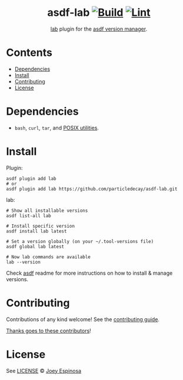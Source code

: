 <div align="center">

# asdf-lab [![Build](https://github.com/particledecay/asdf-lab/actions/workflows/build.yml/badge.svg)](https://github.com/particledecay/asdf-lab/actions/workflows/build.yml) [![Lint](https://github.com/particledecay/asdf-lab/actions/workflows/lint.yml/badge.svg)](https://github.com/particledecay/asdf-lab/actions/workflows/lint.yml)

[lab](https://github.com/zaquestion/lab) plugin for the [asdf version manager](https://asdf-vm.com).

</div>

# Contents

- [Dependencies](#dependencies)
- [Install](#install)
- [Contributing](#contributing)
- [License](#license)

# Dependencies

- `bash`, `curl`, `tar`, and [POSIX utilities](https://pubs.opengroup.org/onlinepubs/9699919799/idx/utilities.html).

# Install

Plugin:

```shell
asdf plugin add lab
# or
asdf plugin add lab https://github.com/particledecay/asdf-lab.git
```

lab:

```shell
# Show all installable versions
asdf list-all lab

# Install specific version
asdf install lab latest

# Set a version globally (on your ~/.tool-versions file)
asdf global lab latest

# Now lab commands are available
lab --version
```

Check [asdf](https://github.com/asdf-vm/asdf) readme for more instructions on how to
install & manage versions.

# Contributing

Contributions of any kind welcome! See the [contributing guide](contributing.md).

[Thanks goes to these contributors](https://github.com/particledecay/asdf-lab/graphs/contributors)!

# License

See [LICENSE](LICENSE) © [Joey Espinosa](https://github.com/particledecay/)
